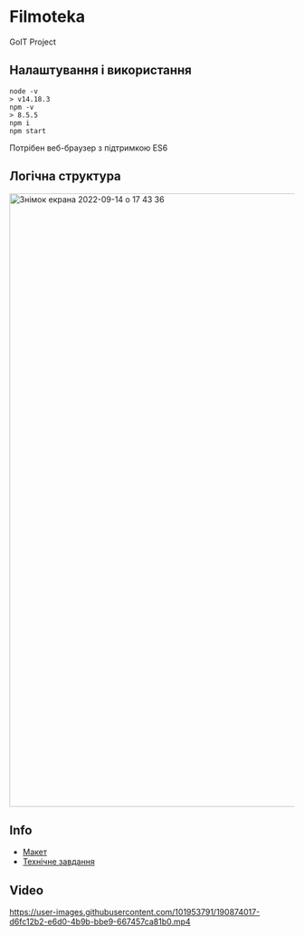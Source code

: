 # Filmoteka
GoIT Project

## Налаштування і використання

```
node -v
> v14.18.3
npm -v
> 8.5.5
npm i
npm start
```

Потрібен веб-браузер з підтримкою ES6

## Логічна структура

<img width="1082" alt="Знімок екрана 2022-09-14 о 17 43 36" src="https://user-images.githubusercontent.com/101953791/190186668-67510ced-fb27-4327-b0b1-e61b481a7143.png">

## Info
- [Макет](https://www.figma.com/file/IOrJziFAjQD8Xb5V1fx0ib/Filmoteka-(Copy)-(Copy)?node-id=0%3A1)
- [Технічне завдання](https://docs.google.com/spreadsheets/d/1Z26Jc5WlgcoD8r_Xci6R5vcCHtKFfESoJFhZQ2eh77E/edit#gid=0)

## Video


https://user-images.githubusercontent.com/101953791/190874017-d6fc12b2-e6d0-4b9b-bbe9-667457ca81b0.mp4


